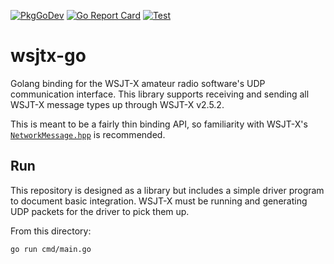 [![PkgGoDev](https://pkg.go.dev/badge/github.com/k0swe/wsjtx-go/v4)](https://pkg.go.dev/github.com/k0swe/wsjtx-go/v4)
[![Go Report Card](https://goreportcard.com/badge/github.com/k0swe/wsjtx-go/v4)](https://goreportcard.com/report/github.com/k0swe/wsjtx-go/v4)
[![Test](https://github.com/k0swe/wsjtx-go/workflows/Test/badge.svg?branch=v3)](https://github.com/k0swe/wsjtx-go/actions/workflows/test.yml?query=branch%3Av3)

# wsjtx-go

Golang binding for the WSJT-X amateur radio software's UDP communication interface. This library
supports receiving and sending all WSJT-X message types up through WSJT-X v2.5.2.

This is meant to be a fairly thin binding API, so familiarity with WSJT-X's
[`NetworkMessage.hpp`](https://sourceforge.net/p/wsjt/wsjtx/ci/wsjtx-2.5.2/tree/Network/NetworkMessage.hpp)
is recommended.

## Run

This repository is designed as a library but includes a simple driver program to document basic
integration. WSJT-X must be running and generating UDP packets for the driver to pick them up.

From this directory:

```shell script
go run cmd/main.go
```
